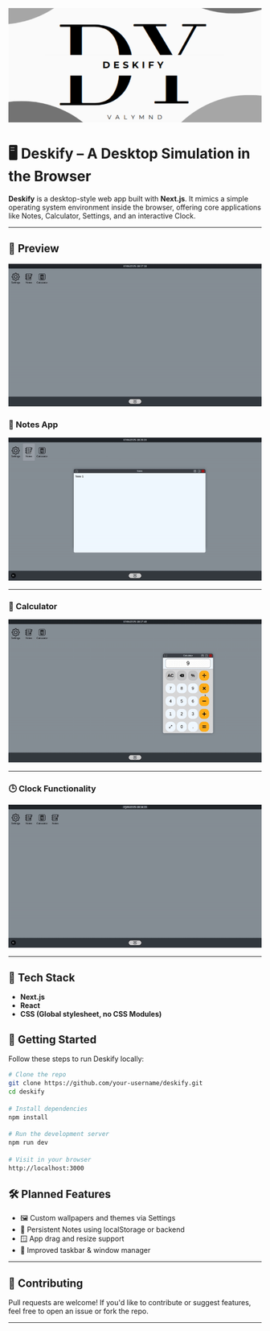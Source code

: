 ![LOGO](/MD_Assets/banner.png)

# 🖥️ Deskify – A Desktop Simulation in the Browser

**Deskify** is a desktop-style web app built with **Next.js**. It mimics a simple operating system environment inside the browser, offering core applications like Notes, Calculator, Settings, and an interactive Clock.

---

## 📸 Preview

![Prev](/MD_Assets/Preview.gif)

### 📂 Notes App
![Notes GIF](/MD_Assets/Notes.gif)

---


### 🧮 Calculator

![Calculator GIF](/MD_Assets/Calculator.gif)

---

### 🕒 Clock Functionality

![Clock GIF](/MD_Assets/Clock.gif)

---

## 🔧 Tech Stack

- **Next.js**
- **React**
- **CSS (Global stylesheet, no CSS Modules)**

## 🚀 Getting Started

Follow these steps to run Deskify locally:

```bash
# Clone the repo
git clone https://github.com/your-username/deskify.git
cd deskify

# Install dependencies
npm install

# Run the development server
npm run dev

# Visit in your browser
http://localhost:3000
```

## 🛠️ Planned Features

- 🖼️ Custom wallpapers and themes via Settings  
- 💾 Persistent Notes using localStorage or backend  
- 🪟 App drag and resize support  
- 🧭 Improved taskbar & window manager 
  
---

## 🤝 Contributing

Pull requests are welcome! If you'd like to contribute or suggest features, feel free to open an issue or fork the repo.

---

